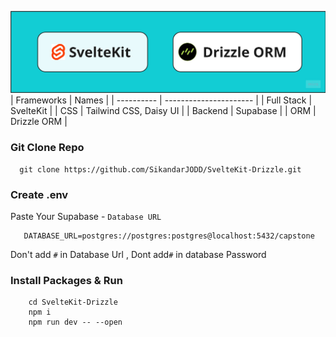 
![Code](heading.jpg)
| Frameworks | Names |
| ---------- | ---------------------- |
| Full Stack | SvelteKit |
| CSS | Tailwind CSS, Daisy UI |
| Backend | Supabase |
| ORM | Drizzle ORM |

### Git Clone Repo

```
  git clone https://github.com/SikandarJODD/SvelteKit-Drizzle.git
```

### Create .env

Paste Your Supabase - <code>Database URL</code>

```
   DATABASE_URL=postgres://postgres:postgres@localhost:5432/capstone
```

Don't add <code>#</code> in Database Url , Dont add<code>#</code> in database Password

### Install Packages & Run

```
    cd SvelteKit-Drizzle
    npm i
    npm run dev -- --open

```
